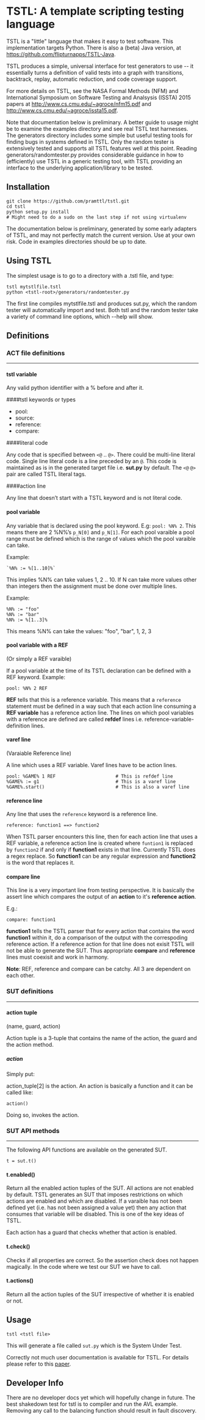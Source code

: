 TSTL: A template scripting testing language
===========================================

TSTL is a "little" language that makes it easy to test software.  This
implementation targets Python.  There is also a (beta) Java version,
at https://github.com/flipturnapps/TSTL-Java.

TSTL produces a simple, universal interface for test generators to use
-- it essentially turns a definition of valid tests into a graph with
transitions, backtrack, replay, automatic reduction, and code coverage support.

For more details on TSTL, see the NASA Formal Methods (NFM) and
International Symposium on Software Testing and Analsysis (ISSTA) 2015
papers at http://www.cs.cmu.edu/~agroce/nfm15.pdf and
http://www.cs.cmu.edu/~agroce/issta15.pdf.

Note that documentation below is preliminary.  A better guide to usage
might be to examine the examples directory and see real TSTL test
harnesses.  The generators directory includes some simple but useful
testing tools for finding bugs in systems defined in TSTL.  Only the
random tester is extensively tested and supports all TSTL features
well at this point.  Reading generators/randomtester.py provides
considerable guidance in how to (efficiently) use TSTL in a generic
testing tool, with TSTL providing an interface to the underlying
application/library to be tested.

Installation
------------


    git clone https://github.com/pramttl/tstl.git
    cd tstl
    python setup.py install
    # Might need to do a sudo on the last step if not using virtualenv


The documentation below is preliminary, generated by some early
adapters of TSTL, and may not perfectly match the current version.
Use at your own risk.  Code in examples directories should be up to
date.

Using TSTL
------------

The simplest usage is to go to a directory with a .tstl file, and
type:

    tstl mytstlfile.tstl
    python <tstl-root>/generators/randomtester.py

The first line compiles mytstlfile.tstl and produces sut.py, which the
random tester will automatically import and test.  Both tstl and the
random tester take a variety of command line options, which --help
will show.


Definitions
-----------

### ACT file definitions
------------

#### tstl variable

Any valid python identifier with a % before and after it.

####tstl keywords or types

* pool:
* source:
* reference:
* compare:

####literal code

Any code that is specified between `<@` .. `@>`. There could be multi-line literal code. Single line literal code is a line preceded by an `@`.
This code is maintained as is in the generated target file i.e. **sut.py** by default. The `<@`  `@>` pair are called TSTL literal tags.

####action line

Any line that doesn’t start with a TSTL keyword and is not literal code.

#### pool variable

Any variable that is declared using the pool keyword. E.g: `pool: %N% 2`. This means there are 2 %N%’s `p_N[0]` and `p_N[1]`. For each pool varaible a pool range must be defined which is the range of values which the pool varaible can take.

Example:

	`%N% := %[1..10]%`

This implies %N% can take values 1, 2 .. 10. If N can take more values other than integers then the assignment must be done over multiple lines.

Example:  

	%N% := "foo"
	%N% := "bar"
	%N% := %[1..3]%

This means %N% can take the values: "foo", "bar", 1, 2, 3


#### pool variable with a REF

(Or simply a REF varaible)

If a pool variable at the time of its TSTL declaration can be defined with a REF keyword. Example:

	pool: %N% 2 REF

**REF** tells that this is a reference variable. This means that a `reference` statement must be defined in a way such that each action line consuming a **REF variable** has a reference action line. The lines on which pool variables with a reference are defined are called **refdef** lines i.e. reference-variable-definition lines.


#### varef line

(Varaiable Reference line)

A line which uses a REF variable. Varef lines have to be action lines.

	pool: %GAME% 1 REF						# This is refdef line
	%GAME% := g1							# This is a varef line
	%GAME%.start()							# This is also a varef line

#### reference line

Any line that uses the `reference` keyword is a reference line.

	reference: function1 ==> function2

When TSTL parser encounters this line, then for each action line that uses a REF variable, a reference action line is created where `funtion1` is replaced by `function2` if and only if **function1** exists in that line. Currently TSTL does a regex replace. So **function1** can be any regular expression and **function2** is the word that replaces it.


#### compare line

This line is a very important line from testing perspective. It is basically the assert line which compares the output of an **action** to it's **reference action**.

E.g.:

	compare: function1

**function1** tells the TSTL parser that for every action that contains the word **function1** within it, do a comparison of the output with the correspoding reference action. If a reference action for that line does not exisit TSTL will not be able to generate the SUT. Thus appropriate **compare** and **reference** lines must coexisit and work in harmony.

**Note**: REF, reference and compare can be catchy. All 3 are dependent on each other.

### SUT definitions
------------

#### action tuple

(name, guard, action)

Action tuple is a 3-tuple that contains the name of the action, the guard and the action method.

##### action

Simply put:

action_tuple[2] is the action. An action is basically a function and it can be called like:

    action()

Doing so, invokes the action.


### SUT API methods
------------

The following API functions are available on the generated SUT.

	t = sut.t()


#### t.enabled()

Return all the enabled action tuples of the SUT. All actions are not enabled by default. TSTL generates an SUT that imposes restrictions on which actions are enabled and which are disabled. If a varaible has not been defined yet (i.e. has not been assigned a value yet) then any action that consumes that variable will be disabled. This is one of the key ideas of TSTL.

Each action has a guard that checks whether that action is enabled.

#### t.check()

Checks if all properties are correct. So the assertion check does not happen magically. In the code where we test our SUT we have to call.

#### t.actions()

Return all the action tuples of the SUT irrespective of whether it is enabled or not.


Usage
-----

    tstl <tstl file>

This will generate a file called `sut.py` which is the System Under Test.

Correctly not much user documentation is available for TSTL. For details please refer to this [paper](http://www.cs.cmu.edu/~agroce/nfm15.pdf).


Developer Info
--------------

There are no developer docs yet which will hopefully change in future.
The best shakedown test for tstl is to compiler and run the AVL
example.  Removing any call to the balancing function should result in
fault discovery.

